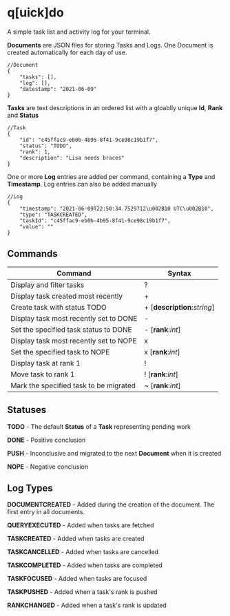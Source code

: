 ﻿# q[uick]do

A simple task list and activity log for your terminal. 

**Documents** are JSON files for storing Tasks and Logs. One Document is created automatically for each day of use.
```
//Document
{
    "tasks": [],
    "log": [],
    "datestamp": "2021-06-09"
}
```

**Tasks** are text descriptions in an ordered list with a gloablly unique **Id**, **Rank** and **Status**  
```
//Task
{
    "id": "c45ffac9-eb0b-4b95-8f41-9ce98c19b1f7",
    "status": "TODO",
    "rank": 1,
    "description": "Lisa needs braces"
}
```

One or more **Log** entries are added per command, containing a **Type** and **Timestamp**. Log entries can also be added manually
```
//Log
{
    "timestamp": "2021-06-09T22:50:34.7529712\u002B10 UTC\u002B10",
    "type": "TASKCREATED",
    "taskId": "c45ffac9-eb0b-4b95-8f41-9ce98c19b1f7",
    "value": ""
}
```

## Commands
Command                                       |Syntax                             
----                                          |----                               
Display and filter tasks                      |?                                  
Display task created most recently            |+                                  
Create task with status TODO                  |+ [__description__:_string_]        
Display task most recently set to DONE        |-                                  
Set the specified task status to DONE         |- [__rank__:_int_]                  
Display task most recently set to NOPE        |x                                   
Set the specified task to NOPE                |x [__rank__:_int_]                  
Display task at rank 1                        |!                                  
Move task to rank 1                           |! [__rank__:_int_]                       
Mark the specified task to be migrated        |~ [__rank__:_int_]                    

## Statuses
**TODO** - The default **Status** of a **Task** representing pending work

**DONE** - Positive conclusion

**PUSH** - Inconclusive and migrated to the next **Document** when it is created

**NOPE** - Negative conclusion

## Log Types
**DOCUMENTCREATED** - Added during the creation of the document. The first entry in all documents.

**QUERYEXECUTED** - Added when tasks are fetched

**TASKCREATED** - Added when tasks are created

**TASKCANCELLED** - Added when tasks are cancelled

**TASKCOMPLETED** - Added when tasks are completed

**TASKFOCUSED** - Added when tasks are focused

**TASKPUSHED** - Added when a task's rank is pushed

**RANKCHANGED** - Added when a task's rank is updated

